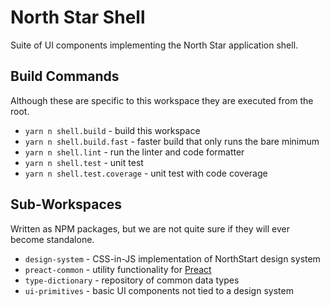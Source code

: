 # North Star Shell

Suite of UI components implementing the North Star application shell.

## Build Commands

Although these are specific to this workspace they are executed from the root.

-   `yarn n shell.build` - build this workspace
-   `yarn n shell.build.fast` - faster build that only runs the bare minimum
-   `yarn n shell.lint` - run the linter and code formatter
-   `yarn n shell.test` - unit test
-   `yarn n shell.test.coverage` - unit test with code coverage

## Sub-Workspaces

Written as NPM packages, but we are not quite sure if they will
ever become standalone.

-   `design-system` - CSS-in-JS implementation of NorthStart design system
-   `preact-common` - utility functionality for [Preact](https://preactjs.com/)
-   `type-dictionary` - repository of common data types
-   `ui-primitives` - basic UI components not tied to a design system
